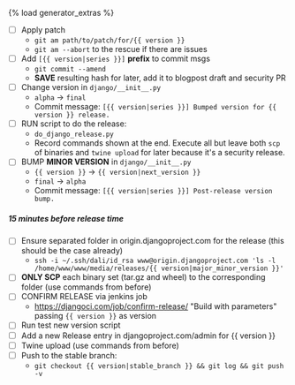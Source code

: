 {% load generator_extras %}
- [ ] Apply patch
  - `git am path/to/patch/for/{{ version }}`
  - `git am --abort` to the rescue if there are issues
- [ ] Add `[{{ version|series }}]` **prefix** to commit msgs
  - `git commit --amend`
  - **SAVE** resulting hash for later, add it to blogpost draft and security PR
- [ ] Change version in `django/__init__.py`
  - `alpha` -> `final`
  - Commit message: `[{{ version|series }}] Bumped version for {{ version }} release.`
- [ ] RUN script to do the release:
  - `do_django_release.py`
  - Record commands shown at the end. Execute all but leave both `scp` of
    binaries and `twine upload` for later because it's a security release.
- [ ] BUMP **MINOR VERSION** in `django/__init__.py`
  - `{{ version }}` -> `{{ version|next_version }}`
  - `final` -> `alpha`
  - Commit message: `[{{ version|series }}] Post-release version bump.`

##### 15 minutes before release time

- [ ] Ensure separated folder in origin.djangoproject.com for the release (this should be the case already)
  - `ssh -i ~/.ssh/dali/id_rsa www@origin.djangoproject.com 'ls -l /home/www/www/media/releases/{{ version|major_minor_version }}'`
- [ ] **ONLY SCP** each binary set (tar.gz and wheel) to the corresponding folder (use commands from before)
- [ ] CONFIRM RELEASE via jenkins job
  - https://djangoci.com/job/confirm-release/ "Build with parameters" passing `{{ version }}` as version
- [ ] Run test new version script
- [ ] Add a new Release entry in djangoproject.com/admin for {{ version }}
- [ ] Twine upload (use commands from before)
- [ ] Push to the stable branch:
  - `git checkout {{ version|stable_branch }} && git log && git push -v`
